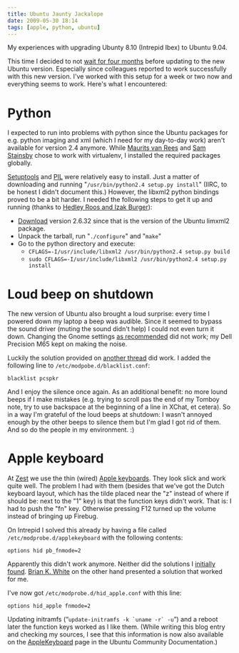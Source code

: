 ```yaml
---
title: Ubuntu Jaunty Jackalope
date: 2009-05-30 18:14
tags: [apple, python, ubuntu]
---
```


My experiences with upgrading Ubunty 8.10 (Intrepid Ibex) to Ubuntu
9.04.

This time I decided to not
[wait for four months](/weblog/2009/02/19/upgrade-ubuntu-8.04-to-8.10/)
before updating to the new Ubuntu version. Especially since colleagues
reported to work successfully with this new version. I've worked with
this setup for a week or two now and everything seems to work. Here's
what I encountered:

# Python

I expected to run into problems with python since the Ubuntu packages
for e.g. python imaging and xml (which I need for my day-to-day work)
aren't available for version 2.4 anymore. While
[Maurits van Rees](http://maurits.vanrees.org/weblog/archive/2009/03/using-ubuntu-9-04-beta)
and [Sam Stainsby](http://sam.stainsby.id.au/blog/?p=28) chose to work
with virtualenv, I installed the required packages globally.

[Setuptools](http://peak.telecommunity.com/DevCenter/setuptools) and
[PIL](http://www.pythonware.com/products/pil/) were relatively easy to
install. Just a matter of downloading and running "`/usr/bin/python2.4
setup.py install`" (IIRC, to be honest I didn't document this.)
However, the libxml2 python bindings proved to be a bit harder. I
needed the following steps to get it up and running (thanks to
[Hedley Roos and Izak Burger](http://www.upfrontsystems.co.za/Members/hedley/my-random-musings/compile-and-install-libxml2-python)):

  - [Download](ftp://xmlsoft.org/libxml2/) version 2.6.32 since that is
    the version of the Ubuntu limxml2 package.
  - Unpack the tarball, run "`./configure`" and "`make`"
  - Go to the python directory and execute:
    - `CFLAGS=-I/usr/include/libxml2 /usr/bin/python2.4 setup.py build`
    - `sudo CFLAGS=-I/usr/include/libxml2 /usr/bin/python2.4 setup.py install`

# Loud beep on shutdown

The new version of Ubuntu also brought a loud surprise: every time I
powered down my laptop a beep was audible. Since it seemed to bypass
the sound driver (muting the sound didn't help) I could not even turn
it down. Changing the Gnome settings
[as recommended](http://ubuntuforums.org/showthread.php?p=7215341) did
not work; my Dell Precision M65 kept on making the noise.

Luckily the solution provided on
[another thread](http://ubuntuforums.org/showthread.php?t=1151784) did
work. I added the following line to `/etc/modpobe.d/blacklist.conf`:

    blacklist pcspkr

And I enjoy the silence once again. As an additional benefit: no more
lound beeps if I make mistakes (e.g. trying to scroll pas the end of
my Tomboy note, try to use backspace at the beginning of a line in
XChat, et cetera). So in a way I'm grateful of the loud beeps at
shutdown: I wasn't annoyed enough by the other beeps to silence them
but I'm glad I got rid of them. And so do the people in my
environment. :)

# Apple keyboard

At [Zest](http://zestsoftware.nl) we use the thin (wired)
[Apple keyboards](http://images.apple.com/keyboard/images/gallery/wired_1_20070813.jpg). They
look slick and work quite well. The problem I had with them (besides
that we've got the Dutch keyboard layout, which has the tilde placed
near the "z" instead of where if should be: next to the "1" key) is
that the function keys didn't work. That is: I had to push the "fn"
key. Otherwise pressing F12 turned up the volume instead of bringing up
Firebug.

On Intrepid I solved this already by having a file called
`/etc/modprobe.d/applekeyboard` with the following contents:

    options hid pb_fnmode=2

Apparently this didn't work anymore. Neither did the solutions I
[initially](http://dancingpenguinsoflight.com/2009/01/fixing-the-function-keys-on-the-apple-keyboard-in-ubuntu/)
[found](http://nardusg.blogspot.com/2009/03/apple-keyboard-on-ubuntukubuntu-jaunty.html).
[Brian K. White](http://tipotheday.com/2008/04/30/slim-aluminum-apple-keyboard-with-ubuntu-hardy-heron/#comment-2085)
on the other hand presented a solution that worked for me.

I've now got `/etc/modprobe.d/hid_apple.conf` with this line:

    options hid_apple fnmode=2

Updating initramfs (“``update-initramfs -k `uname -r` -u``”) and a
reboot later the function keys worked as I like them. (While writing
this blog entry and checking my sources, I see that this information
is now also available on the
[AppleKeyboard](http://help.ubuntu.com/community/AppleKeyboard#Ubuntu%209.04%20(Jaunty%20Jakalope))
page in the Ubuntu Community Documentation.)
